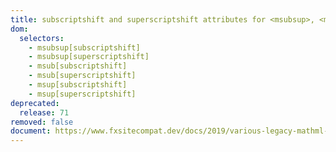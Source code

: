 ```yaml
---
title: subscriptshift and superscriptshift attributes for <msubsup>, <msub>, <msup> elements
dom:
  selectors:
    - msubsup[subscriptshift]
    - msubsup[superscriptshift]
    - msub[subscriptshift]
    - msub[superscriptshift]
    - msup[subscriptshift]
    - msup[superscriptshift]
deprecated:
  release: 71
removed: false
document: https://www.fxsitecompat.dev/docs/2019/various-legacy-mathml-features-have-been-deprecated/
---
```

